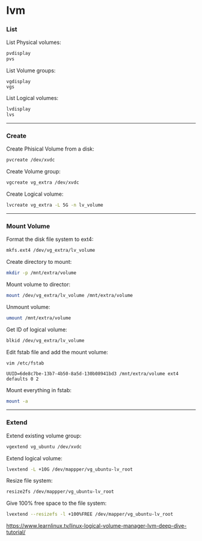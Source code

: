# lvm

### List

List Physical volumes:
```bash
pvdisplay
pvs
```

List Volume groups:
```
vgdisplay
vgs
```

List Logical volumes:
```bash
lvdisplay
lvs
```

---

### Create

Create Phisical Volume from a disk:
```bash
pvcreate /dev/xvdc
```

Create Volume group:
```bash
vgcreate vg_extra /dev/xvdc
```

Create Logical volume:
```bash
lvcreate vg_extra -L 5G -n lv_volume
```

---

### Mount Volume

Format the disk file system to ext4:
```bash
mkfs.ext4 /dev/vg_extra/lv_volume
```

Create directory to mount:
```bash
mkdir -p /mnt/extra/volume
```

Mount volume to director:
```bash
mount /dev/vg_extra/lv_volume /mnt/extra/volume
```

Unmount volume:
```bash
umount /mnt/extra/volume
```

Get ID of logical volume:
```bash
blkid /dev/vg_extra/lv_volume
```

Edit fstab file and add the mount volume:
```bash
vim /etc/fstab
```

```
UUID=6de8c7be-13b7-4b50-8a5d-130b08941bd3 /mnt/extra/volume ext4 defaults 0 2
```

Mount everything in fstab:
```bash
mount -a
```

---

### Extend

Extend existing volume group:
```bash
vgextend vg_ubuntu /dev/xvdc
```

Extend logical volume:
```bash
lvextend -L +10G /dev/mappper/vg_ubuntu-lv_root
```

Resize file system:
```bash
resize2fs /dev/mappper/vg_ubuntu-lv_root
```

Give 100% free space to the file system:
```bash
lvextend --resizefs -l +100%FREE /dev/mapper/vg_ubuntu-lv_root
```


https://www.learnlinux.tv/linux-logical-volume-manager-lvm-deep-dive-tutorial/


